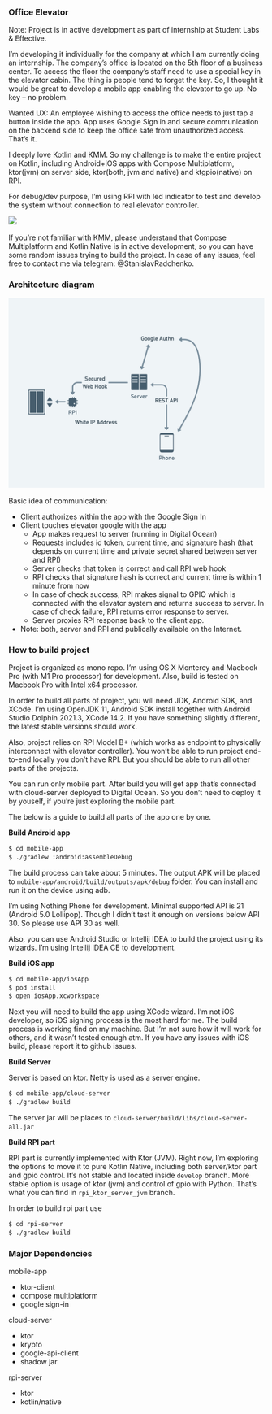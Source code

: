 ### Office Elevator

Note: Project is in active development as part of internship at Student Labs & Effective.

I’m developing it individually for the company at which I am currently doing an internship. The company’s office is located on the 5th floor of a business center. To access the floor the company’s staff need to use a special key in the elevator cabin. The thing is people tend to forget the key. So, I thought it would be great to develop a mobile app enabling the elevator to go up. No key – no problem.

Wanted UX: An employee wishing to access the office needs to just tap a button inside the app. App uses Google Sign in and secure communication on the backend side to keep the office safe from unauthorized access. That’s it.

I deeply love Kotlin and KMM. So my challenge is to make the entire project on Kotlin, including Android+iOS apps with Compose Multiplatform, ktor(jvm) on server side, ktor(both, jvm and native) and ktgpio(native) on RPI.

For debug/dev purpose, I’m using RPI with led indicator to test and develop the system without connection to real elevator controller.

<a href="https://youtu.be/L9RUq4YG8sM"><img src="images/demo_thumbnail.png" /><a/>

If you’re not familiar with KMM, please understand that Compose Multiplatform and Kotlin Native is in active development, so you can have some random issues trying to build the project. In case of any issues, feel free to contact me via telegram: @StanislavRadchenko.

### Architecture diagram

<img src="images/interaction_diagram.png"/>

Basic idea of communication:

- Client authorizes within the app with the Google Sign In
- Client touches elevator google with the app
  - App makes request to server (running in Digital Ocean)
  - Requests includes id token, current time, and signature hash (that depends on current time and private secret shared between server and RPI)
  - Server checks that token is correct and call RPI web hook
  - RPI checks that signature hash is correct and current time is within 1 minute from now
  - In case of check success, RPI makes signal to GPIO which is connected with the elevator system and returns success to server. In case of check failure, RPI returns error response to server.
  - Server proxies RPI response back to the client app.
- Note: both, server and RPI and publically available on the Internet.

### How to build project

Project is organized as mono repo. I’m using OS X Monterey and Macbook Pro (with M1 Pro processor) for development. Also, build is tested on Macbook Pro with Intel x64 processor.

In order to build all parts of project, you will need JDK, Android SDK, and XCode. I’m using OpenJDK 11, Android SDK install together with Android Studio Dolphin 2021.3, XCode 14.2. If you have something slightly different, the latest stable versions should work.

Also, project relies on RPI Model B+ (which works as endpoint to physically interconnect with elevator controller). You won’t be able to run project end-to-end locally you don’t have RPI. But you should be able to run all other parts of the projects.

You can run only mobile part. After build you will get app that’s connected with cloud-server deployed to Digital Ocean. So you don’t need to deploy it by youself, if you’re just exploring the mobile part.

The below is a guide to build all parts of the app one by one.

**Build Android app**

```bash
$ cd mobile-app
$ ./gradlew :android:assembleDebug
```


The build process can take about 5 minutes. The output APK will be placed to `mobile-app/android/build/outputs/apk/debug` folder. You can install and run it on the device using adb.

I’m using Nothing Phone for development. Minimal supported API is 21 (Android 5.0 Lollipop). Though I didn’t test it enough on versions below API 30. So please use API 30 as well.

Also, you can use Android Studio or Intellij IDEA to build the project using its wizards. I’m using Intellij IDEA CE to development.

**Build iOS app**

```bash
$ cd mobile-app/iosApp
$ pod install
$ open iosApp.xcworkspace
```

Next you will need to build the app using XCode wizard. I’m not iOS developer, so iOS signing process is the most hard for me. The build process is working find on my machine. But I’m not sure how it will work for others, and it wasn’t tested enough atm. If you have any issues with iOS build, please report it to github issues.

**Build Server**

Server is based on ktor. Netty is used as a server engine.

```bash
$ cd mobile-app/cloud-server
$ ./gradlew build
```

The server jar will be places to `cloud-server/build/libs/cloud-server-all.jar`

**Build RPI part**

RPI part is currently implemented with Ktor (JVM). Right now, I’m exploring the options to move it to pure Kotlin Native, including both server/ktor part and gpio control. It’s not stable and located inside `develop` branch. More stable option is usage of ktor (jvm) and control of gpio with Python. That’s what you can find in `rpi_ktor_server_jvm`  branch.

In order to build rpi part use

```bash
$ cd rpi-server
$ ./gradlew build
```

### Major Dependencies

mobile-app

- ktor-client
- compose multiplatform
- google sign-in

cloud-server

- ktor
- krypto
- google-api-client
- shadow jar

rpi-server

- ktor
- kotlin/native